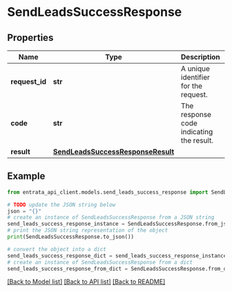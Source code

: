 # SendLeadsSuccessResponse


## Properties

Name | Type | Description | Notes
------------ | ------------- | ------------- | -------------
**request_id** | **str** | A unique identifier for the request. | 
**code** | **str** | The response code indicating the result. | 
**result** | [**SendLeadsSuccessResponseResult**](SendLeadsSuccessResponseResult.md) |  | 

## Example

```python
from entrata_api_client.models.send_leads_success_response import SendLeadsSuccessResponse

# TODO update the JSON string below
json = "{}"
# create an instance of SendLeadsSuccessResponse from a JSON string
send_leads_success_response_instance = SendLeadsSuccessResponse.from_json(json)
# print the JSON string representation of the object
print(SendLeadsSuccessResponse.to_json())

# convert the object into a dict
send_leads_success_response_dict = send_leads_success_response_instance.to_dict()
# create an instance of SendLeadsSuccessResponse from a dict
send_leads_success_response_from_dict = SendLeadsSuccessResponse.from_dict(send_leads_success_response_dict)
```
[[Back to Model list]](../README.md#documentation-for-models) [[Back to API list]](../README.md#documentation-for-api-endpoints) [[Back to README]](../README.md)


